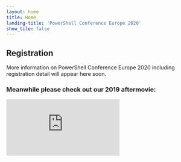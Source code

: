 ```yaml
---
layout: home
title: Home
landing-title: 'PowerShell Conference Europe 2020'
show_tile: false
---
```


<h2>Registration</h2>

<p>More information on PowerShell Conference Europe 2020 including registration detail will appear here soon.</p>
<h3>Meanwhile please check out our 2019 aftermovie:</h3>

<div class="video_wrapper">
  <iframe src="https://www.youtube.com/embed/oYFw8YNSWAg?rel=0&modestbranding=1&showinfo=0" frameborder="0" allowfullscreen></iframe>
</div>
